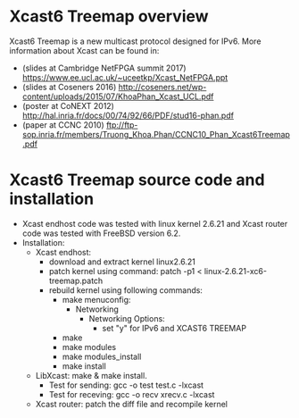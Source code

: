 # Xcast6 Treemap overview
Xcast6 Treemap is a new multicast protocol designed for IPv6. More information about Xcast can be found in:
- (slides at Cambridge NetFPGA summit 2017) https://www.ee.ucl.ac.uk/~uceetkp/Xcast_NetFPGA.ppt
- (slides at Coseners 2016) http://coseners.net/wp-content/uploads/2015/07/KhoaPhan_Xcast_UCL.pdf
- (poster at CoNEXT 2012) http://hal.inria.fr/docs/00/74/92/66/PDF/stud16-phan.pdf
- (paper at CCNC 2010) ftp://ftp-sop.inria.fr/members/Truong_Khoa.Phan/CCNC10_Phan_Xcast6Treemap.pdf

# Xcast6 Treemap source code and installation
- Xcast endhost code was tested with linux kernel 2.6.21 and Xcast router code was tested with FreeBSD version 6.2. 
- Installation:
  - Xcast endhost:
    - download and extract kernel linux2.6.21
    - patch kernel using command: patch -p1 < linux-2.6.21-xc6-treemap.patch
    - rebuild kernel using following commands:
      - make menuconfig: 
	      - Networking
		      - Networking Options:
			      - set "y" for IPv6 and XCAST6 TREEMAP
      - make
      - make modules
      - make modules_install
      - make install
  - LibXcast: make & make install.
    - Test for sending: gcc -o test test.c -lxcast
    - Test for receving: gcc -o recv xrecv.c -lxcast
  - Xcast router: patch the diff file and recompile kernel
    
